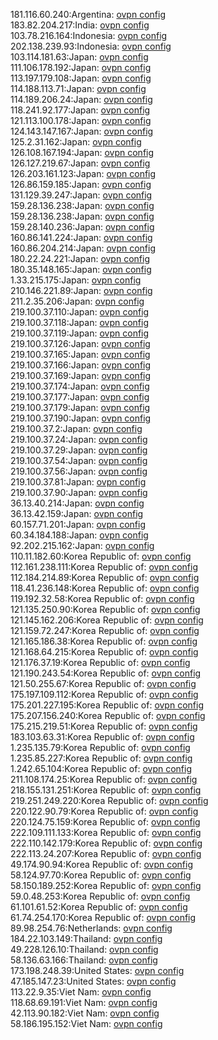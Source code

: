 181.116.60.240:Argentina: [ovpn config](vpn/181_116_60_240.ovpn)  
183.82.204.217:India: [ovpn config](vpn/183_82_204_217.ovpn)  
103.78.216.164:Indonesia: [ovpn config](vpn/103_78_216_164.ovpn)  
202.138.239.93:Indonesia: [ovpn config](vpn/202_138_239_93.ovpn)  
103.114.181.63:Japan: [ovpn config](vpn/103_114_181_63.ovpn)  
111.106.178.192:Japan: [ovpn config](vpn/111_106_178_192.ovpn)  
113.197.179.108:Japan: [ovpn config](vpn/113_197_179_108.ovpn)  
114.188.113.71:Japan: [ovpn config](vpn/114_188_113_71.ovpn)  
114.189.206.24:Japan: [ovpn config](vpn/114_189_206_24.ovpn)  
118.241.92.177:Japan: [ovpn config](vpn/118_241_92_177.ovpn)  
121.113.100.178:Japan: [ovpn config](vpn/121_113_100_178.ovpn)  
124.143.147.167:Japan: [ovpn config](vpn/124_143_147_167.ovpn)  
125.2.31.162:Japan: [ovpn config](vpn/125_2_31_162.ovpn)  
126.108.167.194:Japan: [ovpn config](vpn/126_108_167_194.ovpn)  
126.127.219.67:Japan: [ovpn config](vpn/126_127_219_67.ovpn)  
126.203.161.123:Japan: [ovpn config](vpn/126_203_161_123.ovpn)  
126.86.159.185:Japan: [ovpn config](vpn/126_86_159_185.ovpn)  
131.129.39.247:Japan: [ovpn config](vpn/131_129_39_247.ovpn)  
159.28.136.238:Japan: [ovpn config](vpn/159_28_136_238.ovpn)  
159.28.136.238:Japan: [ovpn config](vpn/159_28_136_238.ovpn)  
159.28.140.236:Japan: [ovpn config](vpn/159_28_140_236.ovpn)  
160.86.141.224:Japan: [ovpn config](vpn/160_86_141_224.ovpn)  
160.86.204.214:Japan: [ovpn config](vpn/160_86_204_214.ovpn)  
180.22.24.221:Japan: [ovpn config](vpn/180_22_24_221.ovpn)  
180.35.148.165:Japan: [ovpn config](vpn/180_35_148_165.ovpn)  
1.33.215.175:Japan: [ovpn config](vpn/1_33_215_175.ovpn)  
210.146.221.89:Japan: [ovpn config](vpn/210_146_221_89.ovpn)  
211.2.35.206:Japan: [ovpn config](vpn/211_2_35_206.ovpn)  
219.100.37.110:Japan: [ovpn config](vpn/219_100_37_110.ovpn)  
219.100.37.118:Japan: [ovpn config](vpn/219_100_37_118.ovpn)  
219.100.37.119:Japan: [ovpn config](vpn/219_100_37_119.ovpn)  
219.100.37.126:Japan: [ovpn config](vpn/219_100_37_126.ovpn)  
219.100.37.165:Japan: [ovpn config](vpn/219_100_37_165.ovpn)  
219.100.37.166:Japan: [ovpn config](vpn/219_100_37_166.ovpn)  
219.100.37.169:Japan: [ovpn config](vpn/219_100_37_169.ovpn)  
219.100.37.174:Japan: [ovpn config](vpn/219_100_37_174.ovpn)  
219.100.37.177:Japan: [ovpn config](vpn/219_100_37_177.ovpn)  
219.100.37.179:Japan: [ovpn config](vpn/219_100_37_179.ovpn)  
219.100.37.190:Japan: [ovpn config](vpn/219_100_37_190.ovpn)  
219.100.37.2:Japan: [ovpn config](vpn/219_100_37_2.ovpn)  
219.100.37.24:Japan: [ovpn config](vpn/219_100_37_24.ovpn)  
219.100.37.29:Japan: [ovpn config](vpn/219_100_37_29.ovpn)  
219.100.37.54:Japan: [ovpn config](vpn/219_100_37_54.ovpn)  
219.100.37.56:Japan: [ovpn config](vpn/219_100_37_56.ovpn)  
219.100.37.81:Japan: [ovpn config](vpn/219_100_37_81.ovpn)  
219.100.37.90:Japan: [ovpn config](vpn/219_100_37_90.ovpn)  
36.13.40.214:Japan: [ovpn config](vpn/36_13_40_214.ovpn)  
36.13.42.159:Japan: [ovpn config](vpn/36_13_42_159.ovpn)  
60.157.71.201:Japan: [ovpn config](vpn/60_157_71_201.ovpn)  
60.34.184.188:Japan: [ovpn config](vpn/60_34_184_188.ovpn)  
92.202.215.162:Japan: [ovpn config](vpn/92_202_215_162.ovpn)  
110.11.182.60:Korea Republic of: [ovpn config](vpn/110_11_182_60.ovpn)  
112.161.238.111:Korea Republic of: [ovpn config](vpn/112_161_238_111.ovpn)  
112.184.214.89:Korea Republic of: [ovpn config](vpn/112_184_214_89.ovpn)  
118.41.236.148:Korea Republic of: [ovpn config](vpn/118_41_236_148.ovpn)  
119.192.32.58:Korea Republic of: [ovpn config](vpn/119_192_32_58.ovpn)  
121.135.250.90:Korea Republic of: [ovpn config](vpn/121_135_250_90.ovpn)  
121.145.162.206:Korea Republic of: [ovpn config](vpn/121_145_162_206.ovpn)  
121.159.72.247:Korea Republic of: [ovpn config](vpn/121_159_72_247.ovpn)  
121.165.186.38:Korea Republic of: [ovpn config](vpn/121_165_186_38.ovpn)  
121.168.64.215:Korea Republic of: [ovpn config](vpn/121_168_64_215.ovpn)  
121.176.37.19:Korea Republic of: [ovpn config](vpn/121_176_37_19.ovpn)  
121.190.243.54:Korea Republic of: [ovpn config](vpn/121_190_243_54.ovpn)  
121.50.255.67:Korea Republic of: [ovpn config](vpn/121_50_255_67.ovpn)  
175.197.109.112:Korea Republic of: [ovpn config](vpn/175_197_109_112.ovpn)  
175.201.227.195:Korea Republic of: [ovpn config](vpn/175_201_227_195.ovpn)  
175.207.156.240:Korea Republic of: [ovpn config](vpn/175_207_156_240.ovpn)  
175.215.219.51:Korea Republic of: [ovpn config](vpn/175_215_219_51.ovpn)  
183.103.63.31:Korea Republic of: [ovpn config](vpn/183_103_63_31.ovpn)  
1.235.135.79:Korea Republic of: [ovpn config](vpn/1_235_135_79.ovpn)  
1.235.85.227:Korea Republic of: [ovpn config](vpn/1_235_85_227.ovpn)  
1.242.65.104:Korea Republic of: [ovpn config](vpn/1_242_65_104.ovpn)  
211.108.174.25:Korea Republic of: [ovpn config](vpn/211_108_174_25.ovpn)  
218.155.131.251:Korea Republic of: [ovpn config](vpn/218_155_131_251.ovpn)  
219.251.249.220:Korea Republic of: [ovpn config](vpn/219_251_249_220.ovpn)  
220.122.90.79:Korea Republic of: [ovpn config](vpn/220_122_90_79.ovpn)  
220.124.75.159:Korea Republic of: [ovpn config](vpn/220_124_75_159.ovpn)  
222.109.111.133:Korea Republic of: [ovpn config](vpn/222_109_111_133.ovpn)  
222.110.142.179:Korea Republic of: [ovpn config](vpn/222_110_142_179.ovpn)  
222.113.24.207:Korea Republic of: [ovpn config](vpn/222_113_24_207.ovpn)  
49.174.90.94:Korea Republic of: [ovpn config](vpn/49_174_90_94.ovpn)  
58.124.97.70:Korea Republic of: [ovpn config](vpn/58_124_97_70.ovpn)  
58.150.189.252:Korea Republic of: [ovpn config](vpn/58_150_189_252.ovpn)  
59.0.48.253:Korea Republic of: [ovpn config](vpn/59_0_48_253.ovpn)  
61.101.61.52:Korea Republic of: [ovpn config](vpn/61_101_61_52.ovpn)  
61.74.254.170:Korea Republic of: [ovpn config](vpn/61_74_254_170.ovpn)  
89.98.254.76:Netherlands: [ovpn config](vpn/89_98_254_76.ovpn)  
184.22.103.149:Thailand: [ovpn config](vpn/184_22_103_149.ovpn)  
49.228.126.10:Thailand: [ovpn config](vpn/49_228_126_10.ovpn)  
58.136.63.166:Thailand: [ovpn config](vpn/58_136_63_166.ovpn)  
173.198.248.39:United States: [ovpn config](vpn/173_198_248_39.ovpn)  
47.185.147.23:United States: [ovpn config](vpn/47_185_147_23.ovpn)  
113.22.9.35:Viet Nam: [ovpn config](vpn/113_22_9_35.ovpn)  
118.68.69.191:Viet Nam: [ovpn config](vpn/118_68_69_191.ovpn)  
42.113.90.182:Viet Nam: [ovpn config](vpn/42_113_90_182.ovpn)  
58.186.195.152:Viet Nam: [ovpn config](vpn/58_186_195_152.ovpn)  
